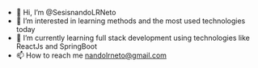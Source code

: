 - 👋 Hi, I’m @SesisnandoLRNeto
- 👀 I’m interested in learning methods and the most used technologies today
- 🌱 I’m currently learning full stack development using technologies like ReactJs and SpringBoot
- 📫 How to reach me nandolrneto@gmail.com

<!---
SesisnandoLRNeto/SesisnandoLRNeto is a ✨ special ✨ repository because its `README.md` (this file) appears on your GitHub profile.
You can click the Preview link to take a look at your changes.
--->
